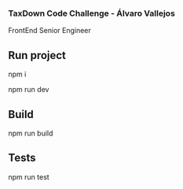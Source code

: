 ### TaxDown Code Challenge - Álvaro Vallejos

FrontEnd Senior Engineer

## Run project

npm i

npm run dev

## Build

npm run build

## Tests

npm run test


